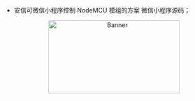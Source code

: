 - 安信可微信小程序控制 NodeMCU 模组的方案 微信小程序源码；

<p align="center">
  <img src="https://img-blog.csdnimg.cn/2020060215062033.png"  alt="Banner"  width="300px" height="168px"  />
</p>



